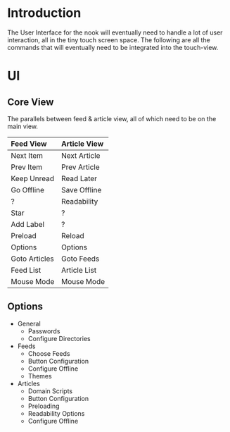 # Introduction #

The User Interface for the nook will eventually need to handle a lot of user interaction, all in the tiny touch screen space.  The following are all the commands that will eventually need to be integrated into the touch-view.

# UI #

## Core View ##
The parallels between feed & article view, all of which need to be on the main view.

| **Feed View** | **Article View**|
|:--------------|:----------------|
|Next Item|Next Article|
|Prev Item|Prev Article|
|Keep Unread|Read Later|
|Go Offline|Save Offline|
|? |Readability|
|Star|? |
|Add Label|? |
|Preload|Reload|
|Options|Options|
|Goto Articles|Goto Feeds|
|Feed List | Article List|
|Mouse Mode|Mouse Mode|

## Options ##
  * General
    * Passwords
    * Configure Directories
  * Feeds
    * Choose Feeds
    * Button Configuration
    * Configure Offline
    * Themes
  * Articles
    * Domain Scripts
    * Button Configuration
    * Preloading
    * Readability Options
    * Configure Offline